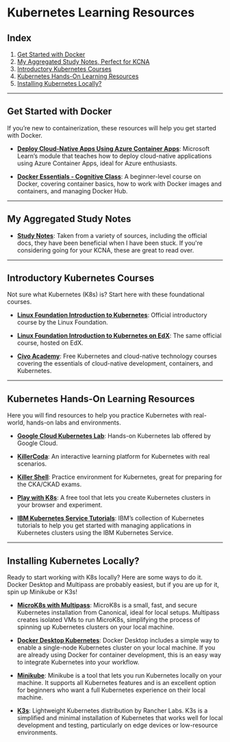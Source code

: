 # Kubernetes Learning Resources

## Index
1. [Get Started with Docker](#get-started-with-docker)
2. [My Aggregated Study Notes, Perfect for KCNA](#my-aggregated-study-notes)
3. [Introductory Kubernetes Courses](#introductory-kubernetes-courses)
4. [Kubernetes Hands-On Learning Resources](#kubernetes-hands-on-learning-resources)
5. [Installing Kubernetes Locally?](#installing-kubernetes-locally?)


---

## Get Started with Docker
If you’re new to containerization, these resources will help you get started with Docker.

- **[Deploy Cloud-Native Apps Using Azure Container Apps](https://learn.microsoft.com/en-us/credentials/applied-skills/deploy-cloud-native-apps-using-azure-container-apps/)**: Microsoft Learn’s module that teaches how to deploy cloud-native applications using Azure Container Apps, ideal for Azure enthusiasts.

- **[Docker Essentials - Cognitive Class](https://cognitiveclass.ai/courses/docker-essentials)**: A beginner-level course on Docker, covering container basics, how to work with Docker images and containers, and managing Docker Hub.

---

## My Aggregated Study Notes
- **[Study Notes](https://docs.google.com/document/d/19lG0L7_CheG7Gqi-TWkH_cCyuAzNlYNLbrdru0WdH-4/pub)**: Taken from a variety of sources, including the official docs, they have been beneficial when I have been stuck. If you're considering going for your KCNA, these are great to read over.

---

## Introductory Kubernetes Courses
Not sure what Kubernetes (K8s) is? Start here with these foundational courses.

- **[Linux Foundation Introduction to Kubernetes](https://training.linuxfoundation.org/training/introduction-to-kubernetes/)**: Official introductory course by the Linux Foundation.
  
- **[Linux Foundation Introduction to Kubernetes on EdX](https://www.edx.org/learn/kubernetes/the-linux-foundation-introduction-to-kubernetes)**: The same official course, hosted on EdX.

- **[Civo Academy](https://www.civo.com/academy)**: Free Kubernetes and cloud-native technology courses covering the essentials of cloud-native development, containers, and Kubernetes.

---

## Kubernetes Hands-On Learning Resources
Here you will find resources to help you practice Kubernetes with real-world, hands-on labs and environments.

- **[Google Cloud Kubernetes Lab](https://www.cloudskillsboost.google/course_templates/783)**: Hands-on Kubernetes lab offered by Google Cloud.

- **[KillerCoda](https://killercoda.com/)**: An interactive learning platform for Kubernetes with real scenarios.

- **[Killer Shell](https://killer.sh/)**: Practice environment for Kubernetes, great for preparing for the CKA/CKAD exams.

- **[Play with K8s](https://labs.play-with-k8s.com/)**: A free tool that lets you create Kubernetes clusters in your browser and experiment.

- **[IBM Kubernetes Service Tutorials](https://www.ibm.com/products/kubernetes-service/kubernetes-tutorials)**: IBM’s collection of Kubernetes tutorials to help you get started with managing applications in Kubernetes clusters using the IBM Kubernetes Service.

---

## Installing Kubernetes Locally?
Ready to start working with K8s locally? Here are some ways to do it. Docker Desktop and Multipass are probably easiest, but if you are up for it, spin up Minikube or K3s!


- **[MicroK8s with Multipass](https://microk8s.io/docs/install-multipass)**: MicroK8s is a small, fast, and secure Kubernetes installation from Canonical, ideal for local setups. Multipass creates isolated VMs to run MicroK8s, simplifying the process of spinning up Kubernetes clusters on your local machine.

- **[Docker Desktop Kubernetes](https://docs.docker.com/desktop/kubernetes/)**: Docker Desktop includes a simple way to enable a single-node Kubernetes cluster on your local machine. If you are already using Docker for container development, this is an easy way to integrate Kubernetes into your workflow.

- **[Minikube](https://minikube.sigs.k8s.io/docs/)**: Minikube is a tool that lets you run Kubernetes locally on your machine. It supports all Kubernetes features and is an excellent option for beginners who want a full Kubernetes experience on their local machine.

- **[K3s](https://k3s.io/)**: Lightweight Kubernetes distribution by Rancher Labs. K3s is a simplified and minimal installation of Kubernetes that works well for local development and testing, particularly on edge devices or low-resource environments.


